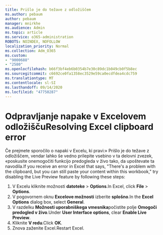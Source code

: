 ```yaml
---
title: Prišlo je do težave z odložiščem
ms.author: pebaum
author: pebaum
manager: mnirkhe
ms.audience: Admin
ms.topic: article
ms.service: o365-administration
ROBOTS: NOINDEX, NOFOLLOW
localization_priority: Normal
ms.collection: Adm_O365
ms.custom:
- "9000688"
- "2580"
ms.openlocfilehash: b66f3bf4eb6b0354b7e30c89dc1b049cb0f5b8ec
ms.sourcegitcommit: c6692ce0fa1358ec3529e59ca0ecdfdea4cdc759
ms.translationtype: MT
ms.contentlocale: sl-SI
ms.lasthandoff: 09/14/2020
ms.locfileid: "47750287"
---
```

# <a name="resolving-excel-clipboard-error"></a><span data-ttu-id="26139-102">Odpravljanje napake v Excelovem odložišču</span><span class="sxs-lookup"><span data-stu-id="26139-102">Resolving Excel clipboard error</span></span>

<span data-ttu-id="26139-103">Če prejmete sporočilo o napaki v Excelu, ki pravi:» Prišlo je do težave z odložiščem, vendar lahko še vedno prilepite vsebino v ta delovni zvezek, «poskusite onemogočiti funkcijo predogleda v živo tako, da upoštevate ta navodila.</span><span class="sxs-lookup"><span data-stu-id="26139-103">If you receive an error in Excel that says, "There's a problem with the clipboard, but you can still paste your content within this workbook," try disabling the Live Preview feature by following these steps:</span></span>

1. <span data-ttu-id="26139-104">V Excelu kliknite možnosti **datoteke**  >  **Options**.</span><span class="sxs-lookup"><span data-stu-id="26139-104">In Excel, click **File** > **Options**.</span></span>
3. <span data-ttu-id="26139-105">V pogovornem oknu **Excelove možnosti** izberite **splošno**.</span><span class="sxs-lookup"><span data-stu-id="26139-105">In the **Excel Options** dialog box, select **General**.</span></span>
4. <span data-ttu-id="26139-106">V razdelku **Možnosti uporabniškega vmesnika**počistite polje **Omogoči predogled v živo**.</span><span class="sxs-lookup"><span data-stu-id="26139-106">Under **User Interface options**, clear **Enable Live Preview**.</span></span>
5. <span data-ttu-id="26139-107">Kliknite **V redu**.</span><span class="sxs-lookup"><span data-stu-id="26139-107">Click **OK**.</span></span>
6. <span data-ttu-id="26139-108">Znova zaženite Excel.</span><span class="sxs-lookup"><span data-stu-id="26139-108">Restart Excel.</span></span>
